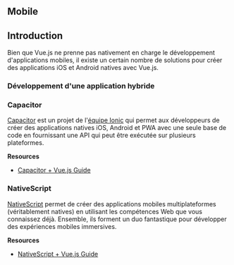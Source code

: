 ## Mobile

## Introduction

Bien que Vue.js ne prenne pas nativement en charge le développement d'applications mobiles, il existe un certain nombre de solutions pour créer des applications iOS et Android natives avec Vue.js.

### Développement d'une application hybride

### Capacitor

[Capacitor](https://capacitorjs.com/) est un projet de l'[équipe Ionic](https://ionic.io/) qui permet aux développeurs de créer des applications natives iOS, Android et PWA avec une seule base de code en fournissant une API qui peut être exécutée sur plusieurs plateformes.

**Resources**

- [Capacitor + Vue.js Guide](https://capacitorjs.com/solution/vue)

### NativeScript

[NativeScript](https://www.nativescript.org) permet de créer des applications mobiles multiplateformes (véritablement natives) en utilisant les compétences Web que vous connaissez déjà. Ensemble, ils forment un duo fantastique pour développer des expériences mobiles immersives.

**Resources**

- [NativeScript + Vue.js Guide](https://nativescript.org/vue/)
